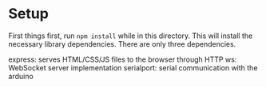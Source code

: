 # Setup
First things first, run `npm install` while in this directory. This will install
the necessary library dependencies. There are only three dependencies.

express: serves HTML/CSS/JS files to the browser through HTTP
ws: WebSocket server implementation
serialport: serial communication with the arduino
